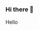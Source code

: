 ### Hi there 👋

<!--
**cathreenp/cathreenp** is a ✨ _special_ ✨ repository because its `README.md` (this file) appears on your GitHub profile.

Here are some ideas to get you started:

- 🔭 I’m currently working on CS1200
- 🌱 I’m currently learning GitHub
- 👯 I’m looking to collaborate on projects
- 🤔 I’m looking for help with school
- 💬 Ask me about candy
- 📫 How to reach me: abcd
- 😄 Pronouns: she/her
- ⚡ Fun fact: I have a cat
-->
Hello
